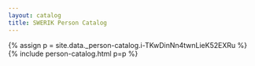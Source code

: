 ```yaml
---
layout: catalog
title: SWERIK Person Catalog
---
```

{% assign p = site.data._person-catalog.i-TKwDinNn4twnLieK52EXRu %}
{% include person-catalog.html p=p %}

